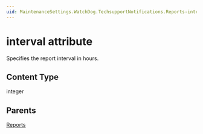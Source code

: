 ```yaml
---
uid: MaintenanceSettings.WatchDog.TechsupportNotifications.Reports-interval
---
```


# interval attribute

Specifies the report interval in hours.

## Content Type

integer

## Parents

[Reports](xref:MaintenanceSettings.WatchDog.TechsupportNotifications.Reports)
